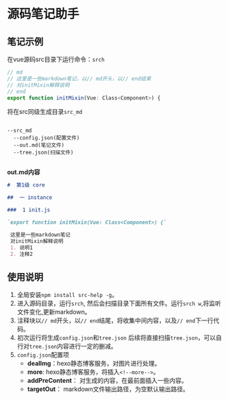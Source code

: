 # 源码笔记助手

## 笔记示例

在vue源码src目录下运行命令：`srch`

```js
// md
// 这里是一些markdown笔记，以// md开头，以// end结束
// 对initMixin解释说明
// end
export function initMixin(Vue: Class<Component>) {
```

将在src同级生成目录`src_md`

```

--src_md
  --config.json(配置文件)
  --out.md(笔记文件)
  --tree.json(扫描文件)
  
```

**out.md内容**

```markdown
#  第1级 core

##  一 instance

###  1 init.js

`export function initMixin(Vue: Class<Component>) {`

 这里是一些markdown笔记
 对initMixin解释说明
 1. 说明1
 2. 注释2
```

## 使用说明

1. 全局安装`npm install src-help -g`。
2. 进入源码目录，运行`srch`, 然后会扫描目录下面所有文件。运行`srch w`,将监听文件变化,更新markdown。
3. 注释块以`// md`开头，以`// end`结尾，将收集中间内容，以及`// end`下一行代码。
4. 初次运行将生成`config.json`和`tree.json`
后续将直接扫描`tree.json`，可以自行对`tree.json`内容进行一定的删减。
5. `config.json`配置项
    - **dealImg**：hexo静态博客服务，对图片进行处理。
    - **more**: hexo静态博客服务，将插入`<!--more-->`。
    - **addPreContent**： 对生成的内容，在最前面插入一些内容。
    - **targetOut**： markdown文件输出路径，为空默认输出路径。

